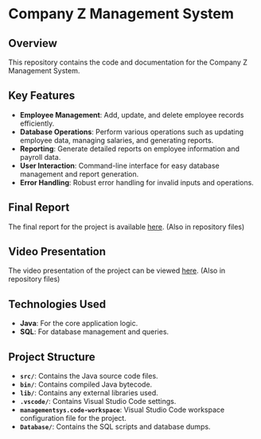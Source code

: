 # Company Z Management System

## Overview

This repository contains the code and documentation for the Company Z Management System.

## Key Features

- **Employee Management**: Add, update, and delete employee records efficiently.
- **Database Operations**: Perform various operations such as updating employee data, managing salaries, and generating reports.
- **Reporting**: Generate detailed reports on employee information and payroll data.
- **User Interaction**: Command-line interface for easy database management and report generation.
- **Error Handling**: Robust error handling for invalid inputs and operations.

## Final Report

The final report for the project is available [here](https://github.com/Walidabdul/Company-Z-Management-System-Project/blob/main/SWDD-Data%20Devs%20Final%20Report.pdf). (Also in repository files)

## Video Presentation

The video presentation of the project can be viewed [here](https://github.com/Walidabdul/Company-Z-Management-System-Project/blob/main/Data%20Devs%2C%20video%20presentation.mp4). (Also in repository files)


## Technologies Used

- **Java**: For the core application logic.
- **SQL**: For database management and queries.

## Project Structure

- **`src/`**: Contains the Java source code files.
- **`bin/`**: Contains compiled Java bytecode.
- **`lib/`**: Contains any external libraries used.
- **`.vscode/`**: Contains Visual Studio Code settings.
- **`managementsys.code-workspace`**: Visual Studio Code workspace configuration file for the project.
- **`Database/`**: Contains the SQL scripts and database dumps. 


